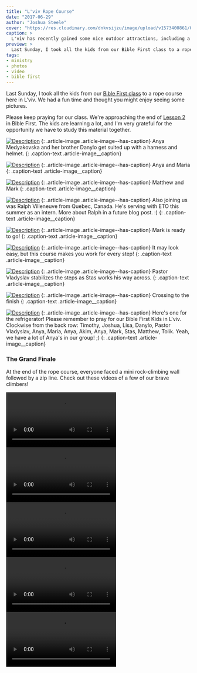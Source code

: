 ```yaml
---
title: "L'viv Rope Course"
date: "2017-06-29"
author: "Joshua Steele"
cover: "https://res.cloudinary.com/dnkvsijzu/image/upload/v1573400861/OFReport/2017-06-29-lviv-rope-course/rope-course-12-6_xxdjsy.jpg"
caption: >
  L'viv has recently gained some nice outdoor attractions, including a rope course. Check out this collection of photos from our weekend excursion!
preview: >
  Last Sunday, I took all the kids from our Bible First class to a rope course here in L’viv. We had a fun time and thought you might enjoy seeing some pictures.
tags:
- ministry
- photos
- video
- bible first
---
```


Last Sunday, I took all the kids from our [Bible First class](http://OFReport.com/2017/06/bible-first-kids/) to a rope course here in L'viv. We had a fun time and thought you might enjoy seeing some pictures.

Please keep praying for our class. We're approaching the end of [Lesson 2](https://getbiblefirst.com/lessons/lesson2/) in Bible First. The kids are learning a lot, and I'm very grateful for the opportunity we have to study this material together.

[![Description](https://d21yo20tm8bmc2.cloudfront.net/2017/rope-course-09-550w.jpg)](https://d21yo20tm8bmc2.cloudfront.net/2017/rope-course-09-2000w.jpg)
{: .article-image .article-image--has-caption}
Anya Medyakovska and her brother Danylo get suited up with a harness and helmet.
{: .caption-text .article-image__caption}

[![Description](https://d21yo20tm8bmc2.cloudfront.net/2017/rope-course-07-550w.jpg)](https://d21yo20tm8bmc2.cloudfront.net/2017/rope-course-07-2000w.jpg)
{: .article-image .article-image--has-caption}
Anya and Maria
{: .caption-text .article-image__caption}

[![Description](https://d21yo20tm8bmc2.cloudfront.net/2017/rope-course-08-550h.jpg)](https://d21yo20tm8bmc2.cloudfront.net/2017/rope-course-08-2000h.jpg)
{: .article-image .article-image--has-caption}
Matthew and Mark
{: .caption-text .article-image__caption}

[![Description](https://d21yo20tm8bmc2.cloudfront.net/2017/rope-course-04-550w.jpg)](https://d21yo20tm8bmc2.cloudfront.net/2017/rope-course-04-2000w.jpg)
{: .article-image .article-image--has-caption}
Also joining us was Ralph Villeneuve from Quebec, Canada. He's serving with ETO this summer as an intern. More about Ralph in a future blog post. :)
{: .caption-text .article-image__caption}

[![Description](https://d21yo20tm8bmc2.cloudfront.net/2017/rope-course-06-550h.jpg)](https://d21yo20tm8bmc2.cloudfront.net/2017/rope-course-06-2000h.jpg)
{: .article-image .article-image--has-caption}
Mark is ready to go!
{: .caption-text .article-image__caption}

[![Description](https://d21yo20tm8bmc2.cloudfront.net/2017/rope-course-03-550w.jpg)](https://d21yo20tm8bmc2.cloudfront.net/2017/rope-course-03-2000w.jpg)
{: .article-image .article-image--has-caption}
It may look easy, but this course makes you work for every step!
{: .caption-text .article-image__caption}

[![Description](https://d21yo20tm8bmc2.cloudfront.net/2017/rope-course-05-550w.jpg)](https://d21yo20tm8bmc2.cloudfront.net/2017/rope-course-05-2000w.jpg)
{: .article-image .article-image--has-caption}
Pastor Vladyslav stabilizes the steps as Stas works his way across.
{: .caption-text .article-image__caption}

[![Description](https://d21yo20tm8bmc2.cloudfront.net/2017/rope-course-02-550w.jpg)](https://d21yo20tm8bmc2.cloudfront.net/2017/rope-course-02-2000w.jpg)
{: .article-image .article-image--has-caption}
Crossing to the finish
{: .caption-text .article-image__caption}

[![Description](https://d21yo20tm8bmc2.cloudfront.net/2017/rope-course-10-550w.jpg)](https://d21yo20tm8bmc2.cloudfront.net/2017/rope-course-10-2000w.jpg)
{: .article-image .article-image--has-caption}
Here's one for the refrigerator! Please remember to pray for our Bible First Kids in L'viv. Clockwise from the back row: Timothy, Joshua, Lisa, Danylo, Pastor Vladyslav, Anya, Maria, Anya, Akim, Anya, Mark, Stas, Matthew, Tolik. Yeah, we have a lot of Anya's in our group! ;)
{: .caption-text .article-image__caption}

### The Grand Finale

At the end of the rope course, everyone faced a mini rock-climbing wall followed by a zip line. Check out these videos of a few of our brave climbers!

<video controls>
  <source src="https://d21yo20tm8bmc2.cloudfront.net/2017/rope-course-video-001.m4v" type="video/mp4">
Your browser does not support the video tag.
</video>

<video controls>
  <source src="https://d21yo20tm8bmc2.cloudfront.net/2017/rope-course-video-002.m4v" type="video/mp4">
Your browser does not support the video tag.
</video>

<video controls>
  <source src="https://d21yo20tm8bmc2.cloudfront.net/2017/rope-course-video-003.m4v" type="video/mp4">
Your browser does not support the video tag.
</video>

<video controls>
  <source src="https://d21yo20tm8bmc2.cloudfront.net/2017/rope-course-video-004.m4v" type="video/mp4">
Your browser does not support the video tag.
</video>

<video controls>
  <source src="https://d21yo20tm8bmc2.cloudfront.net/2017/rope-course-video-005.m4v" type="video/mp4">
Your browser does not support the video tag.
</video>
